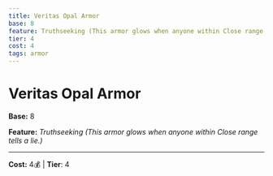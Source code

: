```yaml
---
title: Veritas Opal Armor
base: 8
feature: Truthseeking (This armor glows when anyone within Close range tells a lie.)
tier: 4
cost: 4
tags: armor
---
```

# Veritas Opal Armor

**Base:** 8

**Feature:** _Truthseeking (This armor glows when anyone within Close range tells a lie.)_

___
**Cost:** 4💰 | **Tier**: 4
